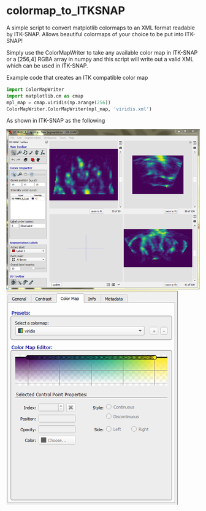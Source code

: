 # colormap_to_ITKSNAP
A simple script to convert matplotlib colormaps to an XML format readable by ITK-SNAP. Allows beautiful colormaps of your choice to be put into ITK-SNAP!

Simply use the ColorMapWriter to take any available color map in ITK-SNAP or a [256,4] RGBA array in numpy and this script will write out a valid XML which can be used in ITK-SNAP.

Example code that creates an ITK compatible color map

```python
import ColorMapWriter
import matplotlib.cm as cmap
mpl_map = cmap.viridis(np.arange(256))
ColorMapWriter.ColorMapWriter(mpl_map, 'viridis.xml')
```


As shown in ITK-SNAP as the following

![alt tag](https://raw.githubusercontent.com/gordon-n-stevenson/colormap_to_ITKSNAP/master/itksnap_3dview.PNG) ![alt tag](https://raw.githubusercontent.com/gordon-n-stevenson/colormap_to_ITKSNAP/master/itksnap_cmap.PNG)
